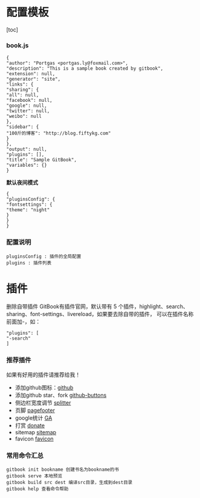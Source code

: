 # 配置模板

[toc]

### book.js

```
{
"author": "Portgas <portgas.ly@foxmail.com>",
"description": "This is a sample book created by gitbook",
"extension": null,
"generator": "site",
"links": {
"sharing": {
"all": null,
"facebook": null,
"google": null,
"twitter": null,
"weibo": null
},
"sidebar": {
"100斤的博客": "http://blog.fiftykg.com"
}
},
"output": null,
"plugins": [],
"title": "Sample GitBook",
"variables": {}
}
```



**默认夜间模式**

```
{
"pluginsConfig": {
"fontsettings": {
"theme": "night"
}
}
}
```



### 配置说明

```
pluginsConfig : 插件的全局配置
plugins : 插件列表
```





# 插件

删除自带插件
GitBook有插件官网，默认带有 5 个插件，highlight、search、sharing、font-settings、livereload，如果要去除自带的插件， 可以在插件名称前面加-，如：

```
"plugins": [
"-search"
]
```

### 推荐插件

如果有好用的插件请推荐给我！

- 添加github图标：[github](https://plugins.gitbook.com/plugin/github)
- 添加github star、fork [github-buttons](https://plugins.gitbook.com/plugin/github-buttons)
- 侧边栏宽度调节 [splitter](https://plugins.gitbook.com/plugin/splitter)
- 页脚 [pagefooter](https://plugins.gitbook.com/plugin/tbfed-pagefooter)
- google统计 [GA](https://plugins.gitbook.com/plugin/ga)
- 打赏 [donate](https://plugins.gitbook.com/plugin/donate)
- sitemap [sitemap](https://plugins.gitbook.com/plugin/sitemap-general)
- favicon [favicon](https://plugins.gitbook.com/plugin/favicon)



### 常用命令汇总

```
gitbook init bookname 创建书名为bookname的书
gitbook serve 本地预览
gitbook build src dest 编译src目录，生成到dest目录
gitbook help 查看命令帮助
```



